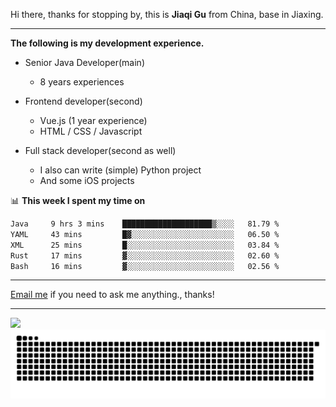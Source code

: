 Hi there, thanks for stopping by, this is **Jiaqi Gu** from China, base in Jiaxing.

---

**The following is my development experience.**

- Senior Java Developer(main)
  - 8 years experiences

- Frontend developer(second)
  - Vue.js (1 year experience)
  - HTML / CSS / Javascript
  
- Full stack developer(second as well)
  - I also can write (simple) Python project
  - And some iOS projects

📊 **This week I spent my time on**
<!--START_SECTION:waka-->

```txt
Java     9 hrs 3 mins    ████████████████████▒░░░░   81.79 %
YAML     43 mins         █▓░░░░░░░░░░░░░░░░░░░░░░░   06.50 %
XML      25 mins         █░░░░░░░░░░░░░░░░░░░░░░░░   03.84 %
Rust     17 mins         ▓░░░░░░░░░░░░░░░░░░░░░░░░   02.60 %
Bash     16 mins         ▓░░░░░░░░░░░░░░░░░░░░░░░░   02.56 %
```

<!--END_SECTION:waka-->

---

[Email me](mailto:htk2klwgr@mozmail.com?subject=Hiring_from_GitHub) if you need to ask me anything., thanks!

---

![]( https://visitor-badge.glitch.me/badge?page_id=githubgujiaqi)
![]( https://github.com/droid-Q/droid-Q/raw/output/github-contribution-grid-snake.svg#gh-dark-mode-only)
